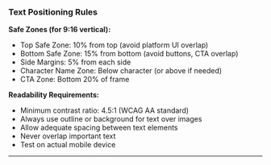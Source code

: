 ### Text Positioning Rules

**Safe Zones (for 9:16 vertical):**
- Top Safe Zone: 10% from top (avoid platform UI overlap)
- Bottom Safe Zone: 15% from bottom (avoid buttons, CTA overlap)
- Side Margins: 5% from each side
- Character Name Zone: Below character (or above if needed)
- CTA Zone: Bottom 20% of frame

**Readability Requirements:**
- Minimum contrast ratio: 4.5:1 (WCAG AA standard)
- Always use outline or background for text over images
- Allow adequate spacing between text elements
- Never overlap important text
- Test on actual mobile device

---
